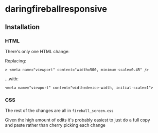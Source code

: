 # daringfireballresponsive

## Installation

### HTML
There's only one HTML change:

Replacing:

```
> <meta name="viewport" content="width=500, minimum-scale=0.45" />
```

...with:

```
<meta name="viewport" content="width=device-width, initial-scale=1">
```

### CSS

The rest of the changes are all in `fireball_screen.css`

Given the high amount of edits it's probably easiest to just do a full copy and paste rather than cherry picking each change
